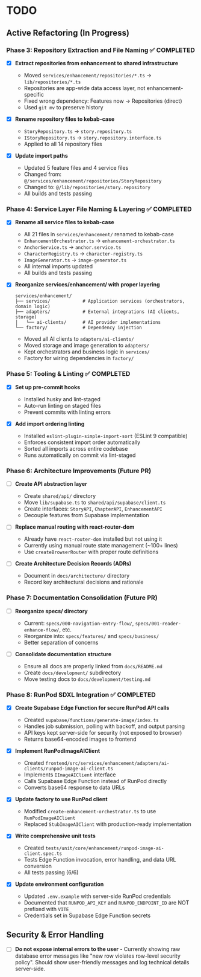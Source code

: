# TODO

## Active Refactoring (In Progress)

### Phase 3: Repository Extraction and File Naming ✅ COMPLETED
- [x] **Extract repositories from enhancement to shared infrastructure**
  - Moved `services/enhancement/repositories/*.ts` → `lib/repositories/*.ts`
  - Repositories are app-wide data access layer, not enhancement-specific
  - Fixed wrong dependency: Features now → Repositories (direct)
  - Used `git mv` to preserve history

- [x] **Rename repository files to kebab-case**
  - `StoryRepository.ts` → `story.repository.ts`
  - `IStoryRepository.ts` → `story.repository.interface.ts`
  - Applied to all 14 repository files

- [x] **Update import paths**
  - Updated 5 feature files and 4 service files
  - Changed from: `@/services/enhancement/repositories/StoryRepository`
  - Changed to: `@/lib/repositories/story.repository`
  - All builds and tests passing

### Phase 4: Service Layer File Naming & Layering ✅ COMPLETED
- [x] **Rename all service files to kebab-case**
  - All 21 files in `services/enhancement/` renamed to kebab-case
  - `EnhancementOrchestrator.ts` → `enhancement-orchestrator.ts`
  - `AnchorService.ts` → `anchor.service.ts`
  - `CharacterRegistry.ts` → `character-registry.ts`
  - `ImageGenerator.ts` → `image-generator.ts`
  - All internal imports updated
  - All builds and tests passing

- [x] **Reorganize services/enhancement/ with proper layering**
  ```
  services/enhancement/
  ├── services/            # Application services (orchestrators, domain logic)
  ├── adapters/            # External integrations (AI clients, storage)
  │   └── ai-clients/      # AI provider implementations
  └── factory/             # Dependency injection
  ```
  - Moved all AI clients to `adapters/ai-clients/`
  - Moved storage and image generation to `adapters/`
  - Kept orchestrators and business logic in `services/`
  - Factory for wiring dependencies in `factory/`

### Phase 5: Tooling & Linting ✅ COMPLETED
- [x] **Set up pre-commit hooks**
  - Installed husky and lint-staged
  - Auto-run linting on staged files
  - Prevent commits with linting errors

- [x] **Add import ordering linting**
  - Installed `eslint-plugin-simple-import-sort` (ESLint 9 compatible)
  - Enforces consistent import order automatically
  - Sorted all imports across entire codebase
  - Runs automatically on commit via lint-staged

### Phase 6: Architecture Improvements (Future PR)
- [ ] **Create API abstraction layer**
  - Create `shared/api/` directory
  - Move `lib/supabase.ts` to `shared/api/supabase/client.ts`
  - Create interfaces: `StoryAPI`, `ChapterAPI`, `EnhancementAPI`
  - Decouple features from Supabase implementation

- [ ] **Replace manual routing with react-router-dom**
  - Already have `react-router-dom` installed but not using it
  - Currently using manual route state management (~100+ lines)
  - Use `createBrowserRouter` with proper route definitions

- [ ] **Create Architecture Decision Records (ADRs)**
  - Document in `docs/architecture/` directory
  - Record key architectural decisions and rationale

### Phase 7: Documentation Consolidation (Future PR)
- [ ] **Reorganize specs/ directory**
  - Current: `specs/000-navigation-entry-flow/`, `specs/001-reader-enhance-flow/`, etc.
  - Reorganize into: `specs/features/` and `specs/business/`
  - Better separation of concerns

- [ ] **Consolidate documentation structure**
  - Ensure all docs are properly linked from `docs/README.md`
  - Create `docs/development/` subdirectory
  - Move testing docs to `docs/development/testing.md`

### Phase 8: RunPod SDXL Integration ✅ COMPLETED
- [x] **Create Supabase Edge Function for secure RunPod API calls**
  - Created `supabase/functions/generate-image/index.ts`
  - Handles job submission, polling with backoff, and output parsing
  - API keys kept server-side for security (not exposed to browser)
  - Returns base64-encoded images to frontend

- [x] **Implement RunPodImageAIClient**
  - Created `frontend/src/services/enhancement/adapters/ai-clients/runpod-image-ai-client.ts`
  - Implements `IImageAIClient` interface
  - Calls Supabase Edge Function instead of RunPod directly
  - Converts base64 response to data URLs

- [x] **Update factory to use RunPod client**
  - Modified `create-enhancement-orchestrator.ts` to use `RunPodImageAIClient`
  - Replaced `StubImageAIClient` with production-ready implementation

- [x] **Write comprehensive unit tests**
  - Created `tests/unit/core/enhancement/runpod-image-ai-client.spec.ts`
  - Tests Edge Function invocation, error handling, and data URL conversion
  - All tests passing (6/6)

- [x] **Update environment configuration**
  - Updated `.env.example` with server-side RunPod credentials
  - Documented that `RUNPOD_API_KEY` and `RUNPOD_ENDPOINT_ID` are NOT prefixed with `VITE_`
  - Credentials set in Supabase Edge Function secrets

## Security & Error Handling
- [ ] **Do not expose internal errors to the user** - Currently showing raw database error messages like "new row violates row-level security policy". Should show user-friendly messages and log technical details server-side.
